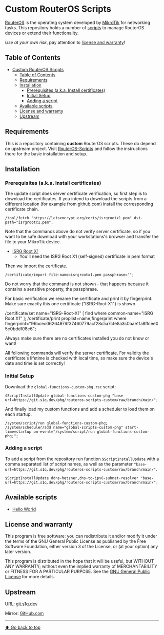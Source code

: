 # Custom RouterOS Scripts

[RouterOS](https://mikrotik.com/software) is the operating system developed
by [MikroTik](https://mikrotik.com/aboutus) for networking tasks. This
repository holds a number of [scripts](https://wiki.mikrotik.com/wiki/Manual:Scripting)
to manage RouterOS devices or extend their functionality.

*Use at your own risk*, pay attention to
[license and warranty](#license-and-warranty)!

## Table of Contents

- [Custom RouterOS Scripts](#custom-routeros-scripts)
  - [Table of Contents](#table-of-contents)
  - [Requirements](#requirements)
  - [Installation](#installation)
    - [Prerequisites (a.k.a. Install certificates)](#prerequisites-aka-install-certificates)
    - [Initial Setup](#initial-setup)
    - [Adding a script](#adding-a-script)
  - [Available scripts](#available-scripts)
  - [License and warranty](#license-and-warranty)
  - [Upstream](#upstream)

## Requirements

This is a repository containing **custom** RouterOS scripts. These do depend
on upstream project. Visit
[RouterOS-Scripts](https://git.eworm.de/cgit/routeros-scripts/about/) and
follow the instructions there for the basic installation and setup.

## Installation

### Prerequisites (a.k.a. Install certificates)

The update script does server certificate verification, so first step is to download the certificates. If you intend to download the scripts from a different location (for example from github.com) install the corresponding certificate chain.

```rsc
/tool/fetch "https://letsencrypt.org/certs/isrgrootx1.pem" dst-path="isrgrootx1.pem";
```

Note that the commands above do not verify server certificate, so if you want to be safe download with your workstations's browser and transfer the file to your MikroTik device.

- [ISRG Root X1](https://letsencrypt.org/certificates/)
  - You'll need the ISRG Root X1 (self-signed) certificate in pem format

Then we import the certificate.

```rsc
/certificate/import file-name=isrgrootx1.pem passphrase="";
```

Do not worry that the command is not shown - that happens because it contains a sensitive property, the passphrase.

For basic verification we rename the certificate and print it by fingerprint. Make sure exactly this one certificate ("ISRG-Root-X1") is shown.

/certificate/set name="ISRG-Root-X1" [ find where common-name="ISRG Root X1" ];
/certificate/print proplist=name,fingerprint where fingerprint="96bcec06264976f37460779acf28c5a7cfe8a3c0aae11a8ffcee05c0bddf08c6";

Always make sure there are no certificates installed you do not know or want!

All following commands will verify the server certificate. For validity the certificate's lifetime is checked with local time, so make sure the device's date and time is set correctly!

### Initial Setup

Download the `global-functions-custom-phg.rsc` script:

```rsc
$ScriptInstallUpdate global-functions-custom-phg "base-url=https://git.s1q.dev/phg/routeros-scripts-custom/raw/branch/main/";
```

And finally load my custom functions and add a scheduler to load them on each startup.

```rsc
/system/script/run global-functions-custom-phg;
/system/scheduler/add name="global-scripts-custom-phg" start-time=startup on-event="/system/script/run global-functions-custom-phg;";
```

### Adding a script

To add a script from the repository run function `$ScriptInstallUpdate` with a comma separated list of script names, as well as the parameter `"base-url=https://git.s1q.dev/phg/routeros-scripts-custom/raw/branch/main/"`.

```rsc
$ScriptInstallUpdate ddns-hetzner,dns-to-ipv6-subnet-resolver "base-url=https://git.s1q.dev/phg/routeros-scripts-custom/raw/branch/main/";
```

## Available scripts

- [Hello World](doc/hello-world.md)

## License and warranty

This program is free software: you can redistribute it and/or modify
it under the terms of the GNU General Public License as published by
the Free Software Foundation, either version 3 of the License, or
(at your option) any later version.

This program is distributed in the hope that it will be useful,
but WITHOUT ANY WARRANTY; without even the implied warranty of
MERCHANTABILITY or FITNESS FOR A PARTICULAR PURPOSE.  See the
[GNU General Public License](COPYING.md) for more details.

## Upstream

URL:
[git.s1q.dev](https://git.s1q.dev/phg/routeros-scripts-custom)

Mirror:
[GitHub.com](https://github.com/shokinn/routeros-scripts-custom)

---
[⬆️ Go back to top](#top)
